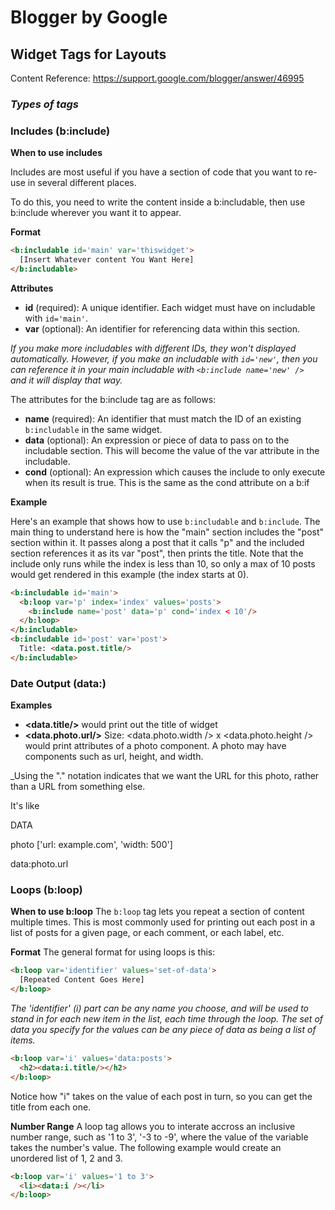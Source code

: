 # Blogger by Google


## Widget Tags for Layouts
Content Reference: https://support.google.com/blogger/answer/46995

### _Types of tags_

### Includes (b:include)

**When to use includes**
  
  Includes are most useful if you have a section of code that you want to re-use in several different places.
  
  To do this, you need to write the content inside a b:includable, then use b:include wherever you want it to appear.


**Format**

```html
<b:includable id='main' var='thiswidget'>
  [Insert Whatever content You Want Here]
</b:includable>
```


**Attributes**

- **id** (required): A unique identifier. Each widget must have on includable with ```id='main'```.
- **var** (optional): An identifier for referencing data within this section.

_If you make more includables with different IDs, they won't displayed automatically. However, if you make an includable with ```id='new'```, then you can reference it in your main includable with ```<b:include name='new' /> ``` and it will display that way._

The attributes for the b:include tag are as follows:
- **name** (required): An identifier that must match the ID of an existing ```b:includable``` in the same widget.
- **data** (optional): An expression or piece of data to pass on to the includable section. This will become the value of the var attribute in the includable.
- **cond** (optional): An expression which causes the include to only execute when its result is true. This is the same as the cond attribute on a b:if


**Example**

Here's an example that shows how to use ```b:includable``` and ```b:include```.
The main thing to understand here is how the "main" section includes the "post" section within it. It passes along a post that it calls "p" and the included section references it as its var "post", then prints the title.
Note that the include only runs while the index is less than 10, so only a max of 10 posts would get rendered in this example (the index starts at 0).

```html
<b:includable id='main'>
  <b:loop var='p' index='index' values='posts'>
    <b:include name='post' data='p' cond='index < 10'/>
  </b:loop>
</b:includable>
<b:includable id='post' var='post'>
  Title: <data.post.title/>
</b:includable>
```

### Date Output (data:)
**Examples**
- **<data.title/>** would print out the title of widget
- **<data.photo.url/>** Size: <data.photo.width /> x <data.photo.height /> would print attributes of a photo component. A photo may have components such as url, height, and width. 

_Using the "." notation indicates that we want the URL for this photo, rather than a URL from something else.

It's like

DATA 

photo ['url: example.com', 'width: 500']

data:photo.url

### Loops (b:loop)
**When to use b:loop**
The ```b:loop``` tag lets you repeat a section of content multiple times. This is most commonly used for printing out each post in a list of posts for a given page, or each comment, or each label, etc.

**Format**
The general format for using loops is this:

```html
<b:loop var='identifier' values='set-of-data'>
  [Repeated Content Goes Here]
</b:loop>
```

_The 'identifier' (i) part can be any name you choose, and will be used to stand in for each new item in the list, each time through the loop. The set of data you specify for the values can be any piece of data as being a list of items._

```html
<b:loop var='i' values='data:posts'>
  <h2><data:i.title/></h2>
</b:loop>
```

Notice how "i" takes on the value of each post in turn, so you can get the title from each one.

**Number Range**
A loop tag allows you to interate accross an inclusive number range, such as '1 to 3', '-3 to -9', where the value of the variable takes the number's value. The following example would create an unordered list of 1, 2 and 3.

```html
<b:loop var='i' values='1 to 3'>
  <li><data:i /></li>
</b:loop>
```
